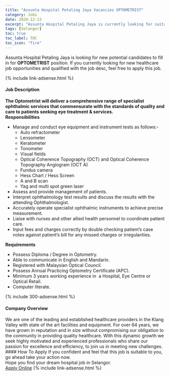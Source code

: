 ```yaml
---
title: "Assunta Hospital Petaling Jaya Vacancies OPTOMETRIST" 
category: Jobs 
date: 2020-12-23 
excerpt: "Assunta Hospital Petaling Jaya is currently looking for suitable person to fill in the OPTOMETRIST which positioned at Selangor" 
tags: [Selangor] 
toc: true 
toc_label: TOC 
toc_icon: "fire" 
--- 
```


<p>Assunta Hospital Petaling Jaya is looking for new potential candidates to fill in for <b>OPTOMETRIST</b> position. If you currently looking for new healthcare job opportunities and qualified with the job desc, feel free to apply this job.
</p>{% include link-adsense.html %} 
<div><div><div><h4>Job Description</h4></div></div><div><div><span><div><div><div><strong>The Optometrist will deliver a comprehensive range of specialist ophthalmic services that commensurate with the standards of quality and care to patients seeking eye treatment &amp; services.</strong></div><div><strong>Responsibilities</strong></div><ul><li>Manage and conduct eye equipment and instrument tests as follows:-<ul><li>Auto refractometer</li><li>Lensometer</li><li>Keratometer</li><li>Tonometer</li><li>Visual fields</li><li>Optical Coherence Topography (OCT) and Optical Coherence Topography Angiogram (OCT A)</li><li>Fundus camera</li><li>Hess Chart / Hess Screen</li><li>A and B scan</li><li>Yag and multi spot green laser</li></ul></li><li>Assess and provide management of patients.</li><li>Interpret ophthalmology test results and discuss the results with the attending Ophthalmologist.</li><li>Accurately operate specialist ophthalmic instruments to achieve precise measurement.</li><li>Liaise with nurses and other allied health personnel to coordinate patient care.</li><li>Input fees and charges correctly by double checking patient&#8217;s case notes against patient&#8217;s bill for any missed charges or irregularities.</li></ul><div><strong>Requirements</strong></div><ul><li>Possess Diploma / Degree in Optometry.</li><li>Able to communicate in English and Mandarin.</li><li>Registered with Malaysian Optical Council.</li><li>Possess Annual Practicing Optometry Certificate (APC).</li><li>Minimum 3 years working experience in&#160; a Hospital, Eye Centre or Optical Retail.</li><li>Computer literate.</li></ul></div></div></span></div></div></div> 
{% include 300-adsense.html %} 
<div><div><div><h4>Company Overview</h4></div></div><div><div><span><div><div>
	We are one of the leading and established healthcare providers in the Klang Valley with state of the art facilities and equipment. For over 64 years, we have grown in reputation and in size without compromising our obligation to the community in providing quality healthcare. With this dynamic growth we seek highly motivated and experienced professionals who share our passion for excellence and efficiency, to join us in meeting new challenges.</div></div></span></div></div></div> 
#### How To Apply 
If you confident and feel that this job is suitable to you, go ahead take your action now. <br/> 
Hope you find your dream hospital job in Selangor. <br/> 
<a href="https://www.jobstreet.com.my/en/job/optometrist-4446016?jobId=jobstreet-my-job-4446016&sectionRank=26&token=0~aa52f537-14f1-45db-bcaa-0d4f90a9f5f3&fr=SRP%20View%20In%20New%20Ta" class="btn btn--warning" target="_blank" rel="nofollow noopenner">Apply Online</a> 
{% include link-adsense.html %} 